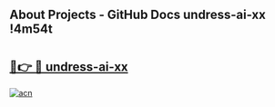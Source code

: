 ## About Projects - GitHub Docs undress-ai-xx !4m54t

# <h2><a href="https://andorid.site?title=undress-ai-xx&ref=19M">🔗👉 🔴 undress-ai-xx</a></h2>

[![acn](https://github.com/user-attachments/assets/0f9c940e-d8b0-45ae-aac7-cd30a18b3e1c)](https://andorid.site?title=undress-ai-xx&ref=19M)
